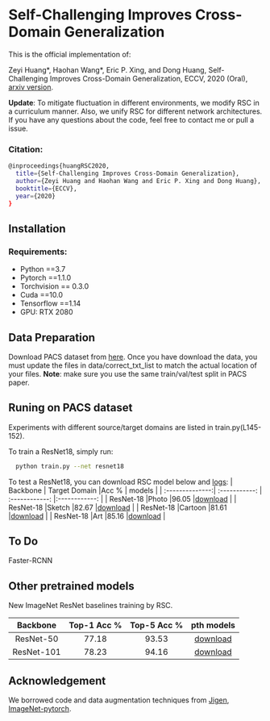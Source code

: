 # Self-Challenging Improves Cross-Domain Generalization
This is the official implementation of: 

Zeyi Huang*, Haohan Wang*, Eric P. Xing, and Dong Huang, Self-Challenging Improves Cross-Domain Generalization, ECCV, 2020 (Oral), [arxiv version](https://arxiv.org/abs/2007.02454).

**Update**: To mitigate fluctuation in different environments, we modify RSC in a curriculum manner. Also, we unify RSC for different network architectures. If you have any questions about the code, feel free to contact me or pull a issue.

### Citation: 

```bash
@inproceedings{huangRSC2020,
  title={Self-Challenging Improves Cross-Domain Generalization},
  author={Zeyi Huang and Haohan Wang and Eric P. Xing and Dong Huang},
  booktitle={ECCV},
  year={2020}
}
```

## Installation

### Requirements:

- Python ==3.7
- Pytorch ==1.1.0
- Torchvision == 0.3.0
- Cuda ==10.0
- Tensorflow ==1.14
- GPU: RTX 2080

## Data Preparation
Download PACS dataset from [here](http://www.eecs.qmul.ac.uk/~dl307/project_iccv2017). Once you have download the data, you must update the files in data/correct_txt_list to match the actual location of your files. **Note**: make sure you use the same train/val/test split in PACS paper.

## Runing on PACS dataset
Experiments with different source/target domains are listed in train.py(L145-152).

To train a ResNet18, simply run:
```bash
  python train.py --net resnet18
```

To test a ResNet18, you can download RSC model below and [logs](https://cmu.box.com/s/yvymx574mr9u76lhqfa01rynimy9tv1p):
| Backbone        | Target Domain |Acc %            | models |
| :--------------:| :-----------: | :------------:  |:------------: |
| ResNet-18       |Photo          |96.05            |[download](https://cmu.box.com/s/hma6aw2ubcjyxpczhto6zortwf8ufin6)   |
| ResNet-18       |Sketch         |82.67            |[download](https://cmu.box.com/s/hfhgwsciz2a6aeg8jhffgwt5yh3dvenq)   |
| ResNet-18       |Cartoon        |81.61            |[download](https://cmu.box.com/s/9rw7z2gxdlq9fsa5sfamjfj1xwj95d54)   |
| ResNet-18       |Art            |85.16            |[download](https://cmu.box.com/s/ixfrzmanpv9t0koutiuaax91a26ylgit)  |


## To Do
Faster-RCNN

## Other pretrained models
New ImageNet ResNet baselines training by RSC.

| Backbone        | Top-1 Acc % |Top-5 Acc % | pth models |
| :--------------:| :--------------: | :------------:  |:------------:  |
| ResNet-50       |77.18           |93.53            |[download](https://cmu.box.com/s/wpcy4mwkfm7gku3q4b115d5y1t69i4s4)   |
| ResNet-101      |78.23           |94.16            |[download](https://cmu.box.com/s/wpcy4mwkfm7gku3q4b115d5y1t69i4s4)   |


## Acknowledgement
We borrowed code and data augmentation techniques from [Jigen](https://github.com/fmcarlucci/JigenDG), [ImageNet-pytorch](https://github.com/pytorch/examples/tree/master/imagenet).

